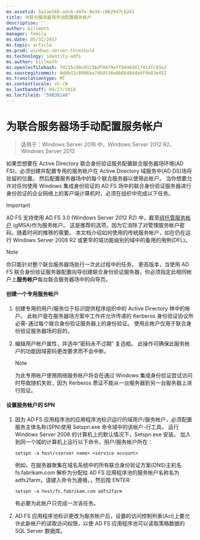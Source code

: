 ```yaml
---
ms.assetid: 5a1ae56b-adcb-447e-9e34-c0629d7cb241
title: 为联合服务器场手动配置服务帐户
description: ''
author: billmath
manager: femila
ms.date: 05/31/2017
ms.topic: article
ms.prod: windows-server-threshold
ms.technology: identity-adfs
ms.author: billmath
ms.openlocfilehash: 7d215c80c03236df9479aff8046981741dfc83e2
ms.sourcegitcommit: 0d0b32c8986ba7db9536e0b8648d4ddf9b03e452
ms.translationtype: MT
ms.contentlocale: zh-CN
ms.lasthandoff: 04/17/2019
ms.locfileid: "59838148"
---
```

# <a name="manually-configure-a-service-account-for-a-federation-server-farm"></a>为联合服务器场手动配置服务帐户

>适用于：Windows Server 2016 中，Windows Server 2012 R2、 Windows Server 2012

如果您想要在 Active Directory 联合身份验证服务配置联合服务器场环境\(AD FS\)，必须创建并配置专用的服务帐户在 Active Directory 域服务中\(AD DS\)场将驻留的位置。 然后配置服务器场中的每个联合服务器以使用此帐户。 当你想要允许对任何使用 Windows 集成身份验证的 AD FS 场中的联合身份验证服务器进行身份验证的企业网络上的客户端计算机时，必须在组织中完成以下任务。  

> [!IMPORTANT]
> AD FS 支持使用 AD FS 3.0 (Windows Server 2012 R2) 中，截至[组托管服务帐户](https://docs.microsoft.com/windows-server/security/group-managed-service-accounts/group-managed-service-accounts-overview) \(gMSA\)作为服务帐户。  这是推荐的选项，因为它消除了对管理服务帐户密码，随着时间的推移的需要。  本文档介绍如何使用的传统服务帐户，如在仍在运行 Windows Server 2008 R2 或更早的域功能级别的域中的备用的用例\(DFL\)。

> [!NOTE]  
> 你只能针对整个联合服务器场执行一次此过程中的任务。 更高版本，当使用 AD FS 联合身份验证服务器配置向导创建联合身份验证服务器，你必须指定此相同帐户上**服务帐户**每台联合服务器场中的向导页。  
  
#### <a name="create-a-dedicated-service-account"></a>创建一个专用服务帐户  
  
1.  创建专用的用户\/服务位于标识提供程序组织中的 Active Directory 林中的帐户。 此帐户是在服务器场方案中工作并允许传递的 Kerberos 身份验证协议所必需\-通过每个联合身份验证服务器上的身份验证。 使用此帐户仅用于联合身份验证服务器场的目的。  
  
2.  编辑用户帐户属性，并选中“密码永不过期”  复选框。 此操作可确保此服务帐户的功能因域密码更改要求而不会中断。  
  
    > [!NOTE]  
    > 为此专用帐户使用网络服务帐户将会在通过 Windows 集成身份验证尝试访问时导致随机失败，因为 Kerberos 票证不能从一台服务器到另一台服务器上进行验证。  
  
#### <a name="to-set-the-spn-of-the-service-account"></a>设置服务帐户的 SPN  
  
1.  因为 AD FS 应用程序池的应用程序池标识运行的域用户\/服务帐户，必须配置服务主体名称\(SPN\)使用 Setspn.exe 命令域中的该帐户\-行工具。 运行 Windows Server 2008 的计算机上的默认情况下，Setspn.exe 安装。 加入到同一个域的计算机上运行以下命令，用户\/服务帐户所在：  
  
    ```  
    setspn -a host/<server name> <service account>  
    ```  
  
    例如，在服务器聚集在域名系统中的所有联合身份验证方案\(DNS\)主机名 fs.fabrikam.com 解析为分配给 AD FS 应用程序池的服务帐户名称名为 adfs2farm，请键入命令为遵循，，然后按 ENTER:  
  
    ```  
    setspn -a host/fs.fabrikam.com adfs2farm  
    ```  
  
    有必要为此帐户只完成一次该任务。  
  
2.  AD FS 应用程序池标识更改为服务帐户后，设置的访问控制列表\(Acl\)上要允许此新帐户的读取访问权限，以使 AD FS 应用程序池可以读取策略数据的 SQL Server 数据库。  
  


